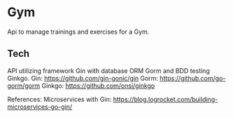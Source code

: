 # Gym
Api to manage trainings and exercises for a Gym.

## Tech
API utilizing framework Gin with database ORM Gorm and BDD testing Ginkgo.
Gin: https://github.com/gin-gonic/gin
Gorm: https://github.com/go-gorm/gorm
Ginkgo: https://github.com/onsi/ginkgo

References:
Microservices with Gin: https://blog.logrocket.com/building-microservices-go-gin/